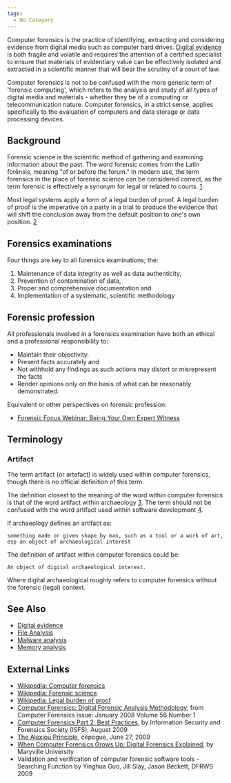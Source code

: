```yaml
---
tags:
  - No Category
---
```

Computer forensics is the practice of identifying, extracting and
considering evidence from digital media such as computer hard drives.
[Digital evidence](digital_evidence.md) is both fragile and
volatile and requires the attention of a certified specialist to ensure
that materials of evidentiary value can be effectively isolated and
extracted in a scientific manner that will bear the scrutiny of a court
of law.

Computer forensics is not to be confused with the more generic term of
'forensic computing', which refers to the analysis and study of all
types of digital media and materials - whether they be of a computing or
telecommunication nature. Computer forensics, in a strict sense, applies
specifically to the evaluation of computers and data storage or data
processing devices.

## Background

Forensic science is the scientific method of gathering and examining
information about the past. The word forensic comes from the Latin
forēnsis, meaning "of or before the forum." In modern use, the term
forensics in the place of forensic science can be considered correct, as
the term forensic is effectively a synonym for legal or related to
courts. [1](https://en.wikipedia.org/wiki/Forensic_science).

Most legal systems apply a form of a legal burden of proof. A legal
burden of proof is the imperative on a party in a trial to produce the
evidence that will shift the conclusion away from the default position
to one's own position.
[2](https://en.wikipedia.org/wiki/Legal_burden_of_proof)

## Forensics examinations

Four things are key to all forensics examinations; the:

1.  Maintenance of data integrity as well as data authenticity,
2.  Prevention of contamination of data,
3.  Proper and comprehensive documentation and
4.  Implementation of a systematic, scientific methodology

## Forensic profession

All professionals involved in a forensics examination have both an
ethical and a professional responsibility to:

* Maintain their objectivity.
* Present facts accurately and
* Not withhold any findings as such actions may distort or misrepresent
  the facts
* Render opinions only on the basis of what can be reasonably
  demonstrated.

Equivalent or other perspectives on forensic profession:

* [Forensic Focus Webinar: Being Your Own Expert Witness](https://www.forensicfocus.com/c/aid=103/webinars/2015/being-your-own-expert-witness/)

## Terminology

### Artifact

The term artifact (or artefact) is widely used within computer
forensics, though there is no official definition of this term.

The definition closest to the meaning of the word within computer
forensics is that of the word artifact within archaeology
[3](https://en.wikipedia.org/wiki/Artifact_(archaeology)). The term
should not be confused with the word artifact used within software
development
[4](https://en.wikipedia.org/wiki/Artifact_(software_development)).

If archaeology defines an artifact as:

    something made or given shape by man, such as a tool or a work of art, esp an object of archaeological interest

The definition of artifact within computer forensics could be:

    An object of digital archaeological interest.

Where digital archaeological roughly refers to computer forensics
without the forensic (legal) context.

## See Also

* [Digital evidence](digital_evidence.md)
* [File Analysis](file_analysis.md)
* [Malware analysis](malware_analysis.md)
* [Memory analysis](memory_analysis.md)

## External Links

* [Wikipedia: Computer forensics](https://en.wikipedia.org/wiki/Computer_forensics)
* [Wikipedia: Forensic science](https://en.wikipedia.org/wiki/Forensic_science)
* [Wikipedia: Legal burden of proof](https://en.wikipedia.org/wiki/Legal_burden_of_proof)
* [Computer Forensics: Digital Forensic Analysis Methodology](https://www.justice.gov/sites/default/files/usao/legacy/2008/02/04/usab5601.pdf),
  from Computer Forensics issue: January 2008 Volume 56 Number 1
* [Computer Forensics Part 2: Best Practices](http://www.isfs.org.hk/publications/ISFS_ComputerForensics_part2_20090806.pdf),
  by Information Security and Forensics Society (ISFS), August 2009
* [The Alexiou Principle](http://thedigitalstandard.blogspot.com/2009/06/alexiou-principle.html?m=1),
  cepogue, June 27, 2009
* [When Computer Forensics Grows Up: Digital Forensics Explained](https://online.maryville.edu/blog/digital-forensics/),
  by Maryville University
* Validation and verification of computer forensic software tools - Searching Function
  by Yinghua Guo, Jill Slay, Jason Beckett, DFRWS 2009
